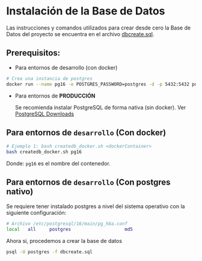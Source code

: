 # Instalación de la Base de Datos

Las instrucciones y comandos utilizados para crear desde cero la Base de Datos del proyecto se encuentra en el archivo [dbcreate.sql](./dbcreate.sql).

## Prerequisitos:

- Para entornos de desarrollo (con docker)

```bash
# Crea una instancia de postgres
docker run --name pg16 -e POSTGRES_PASSWORD=postgres -d -p 5432:5432 postgres:16.0
```

- Para entornos de **PRODUCCIÓN**

  Se recomienda instalar PostgreSQL de forma nativa (sin docker). Ver [PostgreSQL Downloads](https://www.postgresql.org/download/)

## Para entornos de `desarrollo` (Con docker)

```bash
# Ejemplo 1: bash createdb_docker.sh <dockerContainer>
bash createdb_docker.sh pg16
```

Donde: `pg16` es el nombre del contenedor.

## Para entornos de `desarrollo` (Con postgres nativo)

Se requiere tener instalado postgres a nivel del sistema operativo con la siguiente configuración:

```bash
# Archivo /etc/postgresql/16/main/pg_hba.conf
local   all     postgres                    md5
```

Ahora si, procedemos a crear la base de datos

```bash
psql -U postgres -f dbcreate.sql
```
